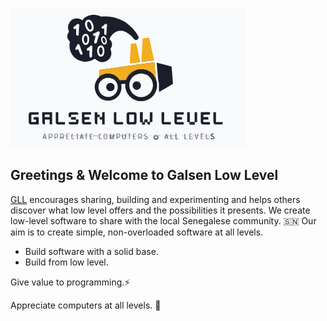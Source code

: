 ![GLL-logo&slogan](glls1-logo-slo.png)

## Greetings  & Welcome to Galsen Low Level 

[GLL](https://github.com/Galsen-Low-Level) encourages sharing, building and experimenting and helps others discover what low level offers and the possibilities it presents. 
We create low-level software to share with the local Senegalese community. :senegal: 
Our aim is to create simple, non-overloaded software at all levels. 
- Build software with a solid base. 
- Build from low level. 

Give value to programming.:zap:

Appreciate computers at all levels. 💝
